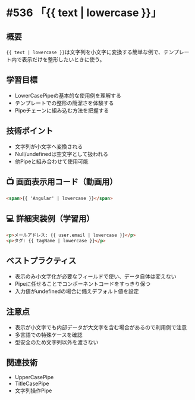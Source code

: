 # #536 「{{ text | lowercase }}」

## 概要
`{{ text | lowercase }}`は文字列を小文字に変換する簡単な例で、テンプレート内で表示だけを整形したいときに使う。

## 学習目標
- LowerCasePipeの基本的な使用例を理解する
- テンプレートでの整形の簡潔さを体験する
- Pipeチェーンに組み込む方法を把握する

## 技術ポイント
- 文字列が小文字へ変換される
- Null/undefinedは空文字として扱われる
- 他Pipeと組み合わせて使用可能

## 📺 画面表示用コード（動画用）
```html
<span>{{ 'Angular' | lowercase }}</span>
```

## 💻 詳細実装例（学習用）
```html
<p>メールアドレス: {{ user.email | lowercase }}</p>
<p>タグ: {{ tagName | lowercase }}</p>
```

## ベストプラクティス
- 表示のみ小文字化が必要なフィールドで使い、データ自体は変えない
- Pipeに任せることでコンポーネントコードをすっきり保つ
- 入力値がundefinedの場合に備えデフォルト値を設定

## 注意点
- 表示が小文字でも内部データが大文字を含む場合があるので利用側で注意
- 多言語での特殊ケースを確認
- 型安全のため文字列以外を渡さない

## 関連技術
- UpperCasePipe
- TitleCasePipe
- 文字列操作Pipe
